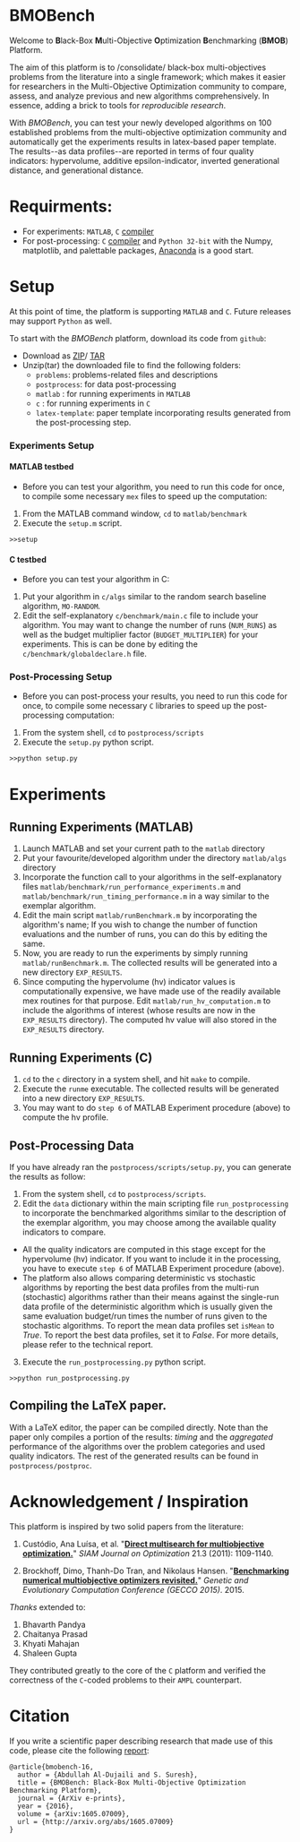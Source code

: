 # BMOBench
Welcome to **B**lack-Box **M**ulti-Objective **O**ptimization **B**enchmarking (**BMOB**) Platform.

The aim of this platform is to /consolidate/ black-box multi-objectives problems from the literature into a single framework; which makes it easier for researchers in the Multi-Objective Optimization community to compare, assess, and analyze previous and new algorithms comprehensively. In essence, adding a brick to tools for *reproducible research*.

With *BMOBench*, you can test your newly developed algorithms on 100 established problems from the multi-objective optimization community and automatically get the experiments results in latex-based paper template. The results--as data profiles--are reported in terms of four quality indicators: hypervolume, additive epsilon-indicator, inverted generational distance, and generational distance.

# Requirments:

* For experiments: `MATLAB`, `C` [compiler](http://mingw-w64.org/doku.php) 
* For post-processing: `C` [compiler](http://mingw-w64.org/doku.php) and `Python 32-bit` with the Numpy, matplotlib, and palettable packages, [Anaconda](https://www.continuum.io/downloads) is a good start.


# Setup

At this point of time, the platform is supporting `MATLAB` and `C`. Future releases may support `Python` as well.

To start with the *BMOBench* platform, download its code from `github`:
* Download as [ZIP](https://github.com/ash-aldujaili/BMOBench/zipball/master)/ [TAR](https://github.com/ash-aldujaili/BMOBench/tarball/master)
* Unzip(tar) the downloaded file to find the following folders: 
  * `problems`: problems-related files and descriptions 
  * `postprocess`: for data post-processing 
  * `matlab` : for running experiments in `MATLAB` 
  * `c` : for running experiments in `C` 
  * `latex-template`: paper template incorporating results generated from the post-processing step.

### Experiments Setup

#### MATLAB testbed
* Before you can test your algorithm, you need to run this code for once, to compile some necessary `mex` files to speed up the computation:
1. From the MATLAB command window, `cd` to `matlab/benchmark`
2. Execute the `setup.m` script. 
~~~
>>setup
~~~

#### C testbed
* Before you can test your algorithm in C:
1. Put your algorithm in `c/algs` similar to the random search baseline algorithm, `MO-RANDOM`. 
2. Edit the self-explanatory `c/benchmark/main.c` file to include your algorithm. You may want to change the number of runs  (`NUM_RUNS`) as well as the budget multiplier factor (`BUDGET_MULTIPLIER`) for your experiments. This is can be done by editing the `c/benchmark/globaldeclare.h` file.



### Post-Processing Setup

* Before you can post-process your results, you need to run this code for once, to compile some necessary `C` libraries to speed up the post-processing computation:
1. From the system shell, `cd` to `postprocess/scripts`
2. Execute the `setup.py` python script. 
~~~
>>python setup.py
~~~

# Experiments

## Running Experiments (MATLAB)
1. Launch MATLAB and set your current path to the `matlab` directory 
2. Put your favourite/developed algorithm under the directory `matlab/algs` directory
3. Incorporate the function call to your algorithms in the self-explanatory files `matlab/benchmark/run_performance_experiments.m` and `matlab/benchmark/run_timing_performance.m` in a way similar to the exemplar algorithm.
4. Edit the main script `matlab/runBenchmark.m` by incorporating the algorithm's name; If you wish to change the number of function evaluations and the number of runs, you can do this by editing the same.
5. Now, you are ready to run the experiments by simply running `matlab/runBenchmark.m`. The collected results will be generated into a new directory `EXP_RESULTS`.
6. Since computing the hypervolume (hv) indicator values is computationally expensive, we have made use of the readily available mex routines for that purpose. Edit `matlab/run_hv_computation.m` to include the algorithms of interest (whose results are now in the `EXP_RESULTS` directory). The computed hv value will also stored in the `EXP_RESULTS` directory.

## Running Experiments (C)

1. `cd` to the `c` directory in a system shell, and hit `make` to compile.
2. Execute the `runme` executable. The collected results will be generated into a new directory `EXP_RESULTS`.
3. You may want to do `step 6` of MATLAB Experiment procedure (above) to compute the hv profile.


## Post-Processing Data

If you have already ran the `postprocess/scripts/setup.py`, you can generate the results as follow:

1. From the system shell, `cd` to `postprocess/scripts`.
2. Edit the `data` dictionary within the main scripting file `run_postprocessing` to incorporate the benchmarked algorithms similar to the description of the exemplar algorithm, you may choose among the available quality indicators to compare. 
  * All the quality indicators are computed in this stage except for the hypervolume (hv) indicator. If you want to include it in the processing, you have to execute `step 6` of MATLAB Experiment procedure (above). 
  * The platform also allows comparing deterministic vs stochastic algorithms by reporting the best data profiles from the multi-run (stochastic) algorithms rather than their means against the single-run data profile of the deterministic algorithm which is usually given the same evaluation budget/run times the number of runs given to the stochastic algorithms. To report the mean data profiles set `isMean` to *True*. To report the best data profiles, set it to *False*. For more details, please refer to the technical report.
3. Execute the `run_postprocessing.py` python script.  
~~~
>>python run_postprocessing.py
~~~


## Compiling the LaTeX paper.

With a LaTeX editor, the paper can be compiled directly. Note than the paper only compiles a portion of the results: *timing* and the *aggregated* performance of the algorithms over the problem categories and used quality indicators. The rest of the generated results can be found in `postprocess/postproc`.


# Acknowledgement / Inspiration
This platform is inspired by two solid papers from the literature:

1. Custódio, Ana Luísa, et al. "**[Direct multisearch for multiobjective optimization.](http://www.mat.uc.pt/~lnv/papers/dms.pdf)**" *SIAM Journal on Optimization* 21.3 (2011): 1109-1140.

2. Brockhoff, Dimo, Thanh-Do Tran, and Nikolaus Hansen. "**[Benchmarking numerical multiobjective optimizers revisited.](https://hal.inria.fr/hal-01146741/document)**" *Genetic and Evolutionary Computation Conference (GECCO 2015)*. 2015.

*Thanks* extended to:
1. Bhavarth Pandya
2. Chaitanya Prasad
3. Khyati Mahajan
4. Shaleen Gupta

They contributed greatly to the core of the `C` platform and verified the correctness of the `C`-coded problems to their `AMPL` counterpart.

# Citation

If you write a scientific paper describing research that made use of this code, please cite the following [report](http://arxiv.org/abs/1605.07009):

~~~
@article{bmobench-16,
  author = {Abdullah Al-Dujaili and S. Suresh},
  title = {BMOBench: Black-Box Multi-Objective Optimization Benchmarking Platform},
  journal = {ArXiv e-prints},
  year = {2016},
  volume = {arXiv:1605.07009},
  url = {http://arxiv.org/abs/1605.07009}
}
~~~
